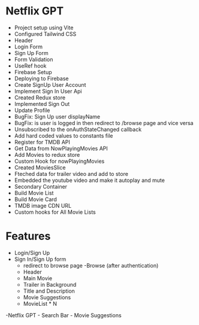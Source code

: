 # Netflix GPT

- Project setup using Vite
- Configured Tailwind CSS
- Header
- Login Form
- Sign Up Form
- Form Validation
- UseRef hook
- Firebase Setup
- Deploying to Firebase
- Create SignUp User Account
- Implement Sign In User Api
- Created Redux store
- Implemented Sign Out
- Update Profile
- BugFix: Sign Up user displayName
- BugFix: is user is logged in then redirect to /browse page and vice versa
- Unsubscribed to the onAuthStateChanged callback
- Add hard coded values to constants file
- Register for TMDB API
- Get Data from NowPlayingMovies API
- Add Movies to redux store
- Custom Hook for nowPlayingMovies
- Created MoviesSlice
- Fteched data for trailer video and add to store
- Embedded the youtube video and make it autoplay and mute
- Secondary Container
- Build Movie List
- Build Movie Card
- TMDB image CDN URL
- Custom hooks for All Movie Lists

# Features

- Login/Sign Up
- Sign In/Sign Up form
  - redirect to browse page
    -Browse (after authentication)
  - Header
  - Main Movie
  - Trailer in Background
  - Title and Description
  - Movie Suggestions
  - MovieList \* N

-Netflix GPT - Search Bar - Movie Suggestions
